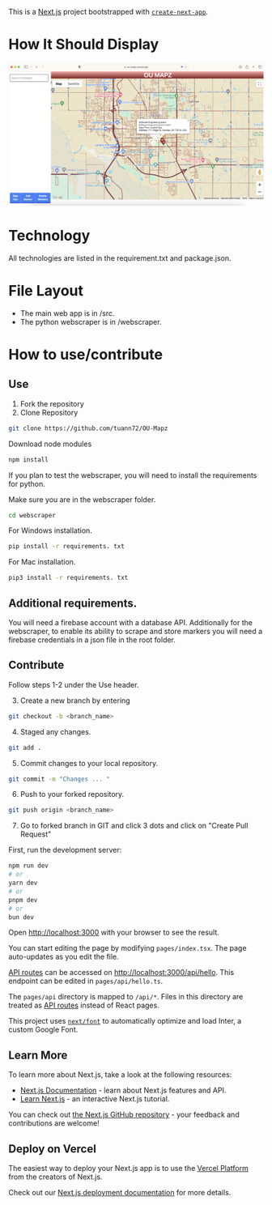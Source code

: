 This is a [Next.js](https://nextjs.org/) project bootstrapped with [`create-next-app`](https://github.com/vercel/next.js/tree/canary/packages/create-next-app).

# How It Should Display
![Alt text](/OU_Mapz_TestImage.png?raw=true "Optional Title")


# Technology

All technologies are listed in the requirement.txt and package.json.

# File Layout

- The main web app is in /src.
- The python webscraper is in /webscraper.

# How to use/contribute

## Use

1. Fork the repository
2. Clone Repository

```bash
git clone https://github.com/tuann72/OU-Mapz
```
Download node modules
```bash
npm install
```

If you plan to test the webscraper, you will need to install the requirements for python.

Make sure you are in the webscraper folder.
```bash
cd webscraper
```

For Windows installation.
```bash
pip install -r requirements. txt
```

For Mac installation.
```bash
pip3 install -r requirements. txt
```

## Additional requirements.
You will need a firebase account with a database API.
Additionally for the webscraper, to enable its ability to scrape and store markers you will need a firebase credentials in a json file in the root folder.

## Contribute

Follow steps 1-2 under the Use header.

3. Create a new branch by entering

```bash
git checkout -b <branch_name>
```

4. Staged any changes.

```bash
git add .
```

5. Commit changes to your local repository.

```bash
git commit -m "Changes ... "
```

6. Push to your forked repository.

```bash
git push origin <branch_name>
```

7. Go to forked branch in GIT and click 3 dots and click on "Create Pull Request"

First, run the development server:

```bash
npm run dev
# or
yarn dev
# or
pnpm dev
# or
bun dev
```

Open [http://localhost:3000](http://localhost:3000) with your browser to see the result.

You can start editing the page by modifying `pages/index.tsx`. The page auto-updates as you edit the file.

[API routes](https://nextjs.org/docs/api-routes/introduction) can be accessed on [http://localhost:3000/api/hello](http://localhost:3000/api/hello). This endpoint can be edited in `pages/api/hello.ts`.

The `pages/api` directory is mapped to `/api/*`. Files in this directory are treated as [API routes](https://nextjs.org/docs/api-routes/introduction) instead of React pages.

This project uses [`next/font`](https://nextjs.org/docs/basic-features/font-optimization) to automatically optimize and load Inter, a custom Google Font.

## Learn More

To learn more about Next.js, take a look at the following resources:

- [Next.js Documentation](https://nextjs.org/docs) - learn about Next.js features and API.
- [Learn Next.js](https://nextjs.org/learn) - an interactive Next.js tutorial.

You can check out [the Next.js GitHub repository](https://github.com/vercel/next.js/) - your feedback and contributions are welcome!

## Deploy on Vercel

The easiest way to deploy your Next.js app is to use the [Vercel Platform](https://vercel.com/new?utm_medium=default-template&filter=next.js&utm_source=create-next-app&utm_campaign=create-next-app-readme) from the creators of Next.js.

Check out our [Next.js deployment documentation](https://nextjs.org/docs/deployment) for more details.
